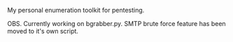 My personal enumeration toolkit for pentesting.

OBS. Currently working on bgrabber.py. SMTP brute force feature has been moved to it's own script. 
